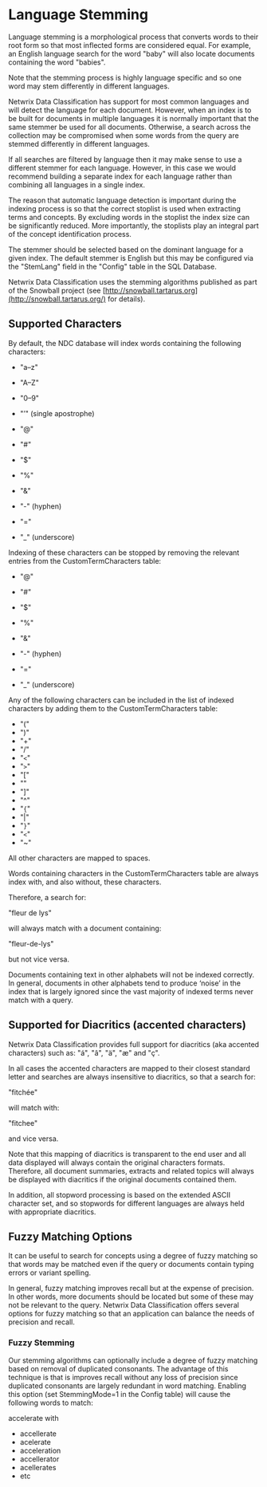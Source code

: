# Language Stemming

Language stemming is a morphological process that converts words to their root form so that most
inflected forms are considered equal. For example, an English language search for the word "baby"
will also locate documents containing the word "babies".

Note that the stemming process is highly language specific and so one word may stem differently in
different languages.

Netwrix Data Classification has support for most common languages and will detect the language for
each document. However, when an index is to be built for documents in multiple languages it is
normally important that the same stemmer be used for all documents. Otherwise, a search across the
collection may be compromised when some words from the query are stemmed differently in different
languages.

If all searches are filtered by language then it may make sense to use a different stemmer for each
language. However, in this case we would recommend building a separate index for each language
rather than combining all languages in a single index.

The reason that automatic language detection is important during the indexing process is so that the
correct stoplist is used when extracting terms and concepts. By excluding words in the stoplist the
index size can be significantly reduced. More importantly, the stoplists play an integral part of
the concept identification process.

The stemmer should be selected based on the dominant language for a given index. The default stemmer
is English but this may be configured via the "StemLang" field in the "Config" table in the SQL
Database.

Netwrix Data Classification uses the stemming algorithms published as part of the Snowball project
(see [http://snowball.tartarus.org](http://snowball.tartarus.org/) for details).

## Supported Characters

By default, the NDC database will index words containing the following characters:

- "a–z"
- "A–Z"
- "0–9"
- "’" (single apostrophe)
- "@"
- "#"
- "$"
- "%"
- "&"

- "-" (hyphen)
- "="
- "\_" (underscore)

Indexing of these characters can be stopped by removing the relevant entries from the
CustomTermCharacters table:

- "@"

- "#"
- "$"
- "%"
- "&"
- "-" (hyphen)
- "="
- "\_" (underscore)

Any of the following characters can be included in the list of indexed characters by adding them to
the CustomTermCharacters table:

- "("
- ")"
- "+"
- "/"
- "`<`"
- "`>`"
- "["
- "\"
- "]"
- "^"
- "`{`"
- "|"
- "`}`"
- "`<`"
- "~"

All other characters are mapped to spaces.

Words containing characters in the CustomTermCharacters table are always index with, and also
without, these characters.

Therefore, a search for:

"fleur de lys"

will always match with a document containing:

"fleur-de-lys"

but not vice versa.

Documents containing text in other alphabets will not be indexed correctly. In general, documents in
other alphabets tend to produce ‘noise’ in the index that is largely ignored since the vast majority
of indexed terms never match with a query.

## Supported for Diacritics (accented characters)

Netwrix Data Classification provides full support for diacritics (aka accented characters) such as:
"á", "â", "ä", "æ" and "ç".

In all cases the accented characters are mapped to their closest standard letter and searches are
always insensitive to diacritics, so that a search for:

"fitchée"

will match with:

"fitchee"

and vice versa.

Note that this mapping of diacritics is transparent to the end user and all data displayed will
always contain the original characters formats. Therefore, all document summaries, extracts and
related topics will always be displayed with diacritics if the original documents contained them.

In addition, all stopword processing is based on the extended ASCII character set, and so stopwords
for different languages are always held with appropriate diacritics.

## Fuzzy Matching Options

It can be useful to search for concepts using a degree of fuzzy matching so that words may be
matched even if the query or documents contain typing errors or variant spelling.

In general, fuzzy matching improves recall but at the expense of precision. In other words, more
documents should be located but some of these may not be relevant to the query. Netwrix Data
Classification offers several options for fuzzy matching so that an application can balance the
needs of precision and recall.

### Fuzzy Stemming

Our stemming algorithms can optionally include a degree of fuzzy matching based on removal of
duplicated consonants. The advantage of this technique is that is improves recall without any loss
of precision since duplicated consonants are largely redundant in word matching. Enabling this
option (set StemmingMode=1 in the Config table) will cause the following words to match:

accelerate with

- accellerate
- acelerate
- acceleration
- accellerator
- acellerates
- etc

